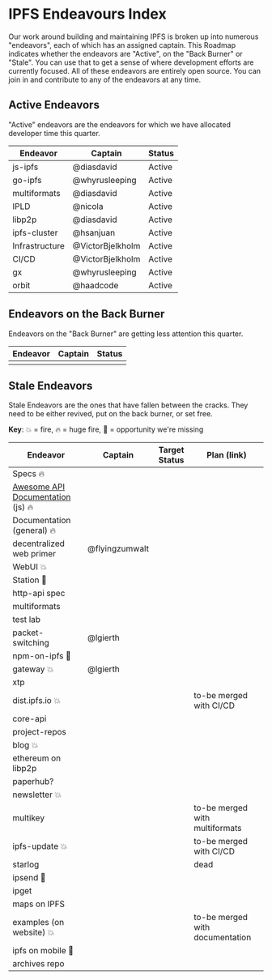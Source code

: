 IPFS Endeavours Index
=====================

Our work around building and maintaining IPFS is broken up into numerous "endeavors", each of which has an assigned captain. This Roadmap indicates whether the endeavors are "Active", on the "Back Burner" or "Stale". You can use that to get a sense of where development efforts are currently focused. All of these endeavors are entirely open source. You can join in and contribute to any of the endeavors at any time.           

## Active Endeavors

"Active" endeavors are the endeavors for which we have allocated developer time this quarter.

| Endeavor | Captain | Status |
|---|---|---|
js-ipfs | @diasdavid | Active |
go-ipfs | @whyrusleeping | Active |
multiformats | @diasdavid | Active |
IPLD | @nicola | Active |
libp2p | @diasdavid | Active |
ipfs-cluster | @hsanjuan | Active |
Infrastructure | @VictorBjelkholm | Active |
CI/CD | @VictorBjelkholm | Active |
gx | @whyrusleeping | Active |
orbit | @haadcode | Active |

## Endeavors on the Back Burner

Endeavors on the "Back Burner" are getting less attention this quarter.

| Endeavor | Captain | Status |
|---|---|---|
| | |

## Stale Endeavors

Stale Endeavors are the ones that have fallen between the cracks. They need to be either revived, put on the back burner, or set free.

**Key**:  💥 = fire, 🔥 = huge fire,  🎣 = opportunity we're missing

| Endeavor | Captain | Target Status | Plan (link) |
|---|---|---|---|
|Specs 🔥| | | |
|[Awesome API Documentation](https://github.com/ipfs/js-ipfs/issues/615#issuecomment-272160177) (js) 🔥| | | |
|Documentation (general) 🔥| | | |
|decentralized web primer| @flyingzumwalt | | |
|WebUI 💥| | | |
|Station 🎣| | | |
|http-api spec| | | |
|multiformats| | | |
|test lab| | | |
|packet-switching| @lgierth | | |
|npm-on-ipfs 🎣| | | |
|gateway 💥| @lgierth | | |
|xtp| | | |
|dist.ipfs.io 💥| | | to-be merged with CI/CD |
|core-api| | | |
|project-repos| | | |
|blog 💥| | | |
|ethereum on libp2p| | | |
|paperhub?| | | |
|newsletter 💥| | | |
|multikey| | | to-be merged with multiformats |
|ipfs-update 💥| | | to-be merged with CI/CD |
|starlog| | | dead |
|ipsend 🎣| | | |
|ipget| | | |
|maps on IPFS| | | |
|examples (on website) 💥| | | to-be merged with documentation |
|ipfs on mobile 🎣| | | |
| archives repo | | | |

